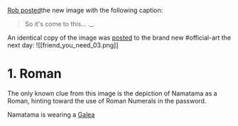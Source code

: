[Rob posted](https://discord.com/channels/1008696016318513243/1011929497139953744/1034879063485054997)the new image with the following caption:
> So it's come to this... ._.

An identical copy of the image was [posted](https://discord.com/channels/1008696016318513243/1031539174743998526/1035165560092250222) to the brand new \#official-art the next day: 
![[friend_you_need_03.png]]

# 1. Roman
The only known clue from this image is the depiction of Namatama as a Roman, hinting toward the use of Roman Numerals in the password.

Namatama is wearing a [Galea](https://en.wikipedia.org/wiki/Galea_(helmet))
